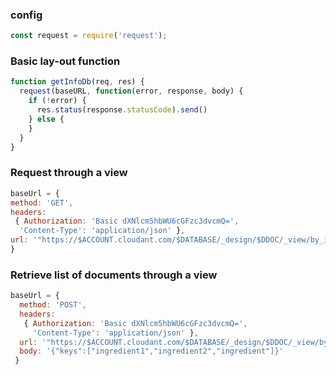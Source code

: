 ### config
```javascript
const request = require('request');
```

### Basic lay-out function
```javascript
function getInfoDb(req, res) {
  request(baseURL, function(error, response, body) {
    if (!error) {
      res.status(response.statusCode).send()
    } else {  
    }
  }
}
```
  
### Request through a view
  ```javascript
baseUrl = { 
  method: 'GET',
  headers:
   { Authorization: 'Basic dXNlcm5hbWU6cGFzc3dvcmQ=',
    'Content-Type': 'application/json' },
  url: '"https://$ACCOUNT.cloudant.com/$DATABASE/_design/$DDOC/_view/by_ingredient?include_docs=true'
 }
```
  
  

### Retrieve list of documents through a view
```javascript
baseUrl = { 
  method: 'POST',
  headers:
   { Authorization: 'Basic dXNlcm5hbWU6cGFzc3dvcmQ=',
     'Content-Type': 'application/json' },
  url: '"https://$ACCOUNT.cloudant.com/$DATABASE/_design/$DDOC/_view/by_ingredient?include_docs=true',
  body: '{"keys":["ingredient1","ingredient2","ingredient"]}' 
 }
```
